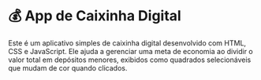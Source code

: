 <h1>💰 App de Caixinha Digital</h1>
Este é um aplicativo simples de caixinha digital desenvolvido com HTML, CSS e JavaScript. Ele ajuda a gerenciar uma meta de economia ao dividir o valor total em depósitos menores, exibidos como quadrados selecionáveis ​​que mudam de cor quando clicados.
